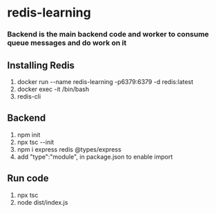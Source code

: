 # redis-learning

### Backend is the main backend code and worker to consume queue messages and do work on it

## Installing Redis

1. docker run --name redis-learning -p6379:6379 -d redis:latest
2. docker exec -it <Id> /bin/bash
3. redis-cli

## Backend

1. npm init
2. npx tsc --init
3. npm i express redis @types/express
4. add "type":"module", in package.json to enable import

## Run code

1. npx tsc
2. node dist/index.js
